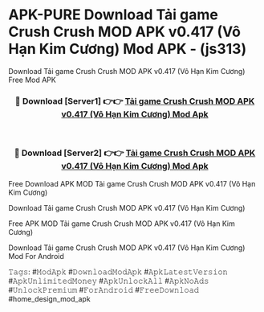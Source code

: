 # APK-PURE Download Tải game Crush Crush MOD APK v0.417 (Vô Hạn Kim Cương) Mod APK - (js313)
Download Tải game Crush Crush MOD APK v0.417 (Vô Hạn Kim Cương) Free Mod APK

<div align="center">
<h3>🔴 Download [Server1] 👉👉 <a href="https://apk-comot.site?title=Tải_game_Crush_Crush_MOD_APK_v0.417_(Vô_Hạn_Kim_Cương)">Tải game Crush Crush MOD APK v0.417 (Vô Hạn Kim Cương) Mod Apk</a></h3><br>

<h3>🔴 Download [Server2] 👉👉 <a href="https://apk-comot.site?title=Tải_game_Crush_Crush_MOD_APK_v0.417_(Vô_Hạn_Kim_Cương)">Tải game Crush Crush MOD APK v0.417 (Vô Hạn Kim Cương) Mod Apk</a></h3>
</div>


Free Download APK MOD Tải game Crush Crush MOD APK v0.417 (Vô Hạn Kim Cương)

Download Tải game Crush Crush MOD APK v0.417 (Vô Hạn Kim Cương) 

Free APK MOD Tải game Crush Crush MOD APK v0.417 (Vô Hạn Kim Cương) 

Download Tải game Crush Crush MOD APK v0.417 (Vô Hạn Kim Cương) Mod For Android

𝚃𝚊𝚐𝚜: #𝙼𝚘𝚍𝙰𝚙𝚔 #𝙳𝚘𝚠𝚗𝚕𝚘𝚊𝚍𝙼𝚘𝚍𝙰𝚙𝚔 #𝙰𝚙𝚔𝙻𝚊𝚝𝚎𝚜𝚝𝚅𝚎𝚛𝚜𝚒𝚘𝚗 #𝙰𝚙𝚔𝚄𝚗𝚕𝚒𝚖𝚒𝚝𝚎𝚍𝙼𝚘𝚗𝚎𝚢 #𝙰𝚙𝚔𝚄𝚗𝚕𝚘𝚌𝚔𝙰𝚕𝚕 #𝙰𝚙𝚔𝙽𝚘𝙰𝚍𝚜 #𝚄𝚗𝚕𝚘𝚌𝚔𝙿𝚛𝚎𝚖𝚒𝚞𝚖 #𝙵𝚘𝚛𝙰𝚗𝚍𝚛𝚘𝚒𝚍 #𝙵𝚛𝚎𝚎𝙳𝚘𝚠𝚗𝚕𝚘𝚊𝚍 #home_design_mod_apk